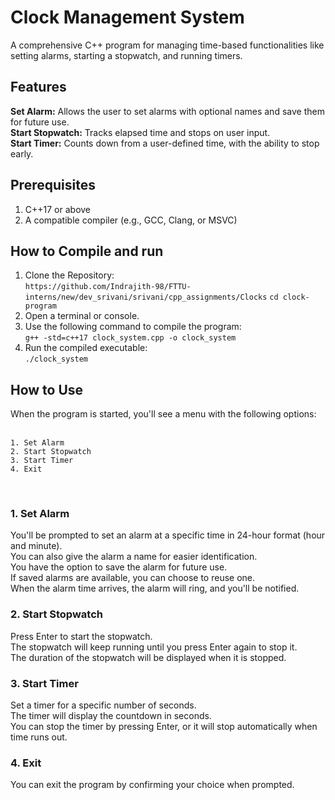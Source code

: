 # Clock Management System
A comprehensive C++ program for managing time-based functionalities like setting alarms, starting a stopwatch, and running timers. <br>

## Features
**Set Alarm:** Allows the user to set alarms with optional names and save them for future use. <br>
**Start Stopwatch:** Tracks elapsed time and stops on user input. <br>
**Start Timer:** Counts down from a user-defined time, with the ability to stop early. <br>

## Prerequisites
1. C++17 or above <br>
2. A compatible compiler (e.g., GCC, Clang, or MSVC) <br>

## How to Compile and run
1. Clone the Repository: <br>
`https://github.com/Indrajith-98/FTTU-interns/new/dev_srivani/srivani/cpp_assignments/Clocks`
`cd clock-program`
2. Open a terminal or console. <br>
3. Use the following command to compile the program:<br>
`g++ -std=c++17 clock_system.cpp -o clock_system`
4. Run the compiled executable: <br>
`./clock_system`

## How to Use
When the program is started, you'll see a menu with the following options: <br>
<br>
```
1. Set Alarm
2. Start Stopwatch
3. Start Timer
4. Exit
```
<br>

### 1. Set Alarm
You'll be prompted to set an alarm at a specific time in 24-hour format (hour and minute). <br>
You can also give the alarm a name for easier identification. <br>
You have the option to save the alarm for future use. <br>
If saved alarms are available, you can choose to reuse one. <br>
When the alarm time arrives, the alarm will ring, and you'll be notified. <br>
### 2. Start Stopwatch
Press Enter to start the stopwatch. <br>
The stopwatch will keep running until you press Enter again to stop it. <br>
The duration of the stopwatch will be displayed when it is stopped.<br>

### 3. Start Timer
Set a timer for a specific number of seconds. <br>
The timer will display the countdown in seconds. <br>
You can stop the timer by pressing Enter, or it will stop automatically when time runs out. <br>

### 4. Exit
You can exit the program by confirming your choice when prompted. <br>
